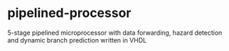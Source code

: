 # pipelined-processor
5-stage pipelined microprocessor with data forwarding, hazard detection and dynamic branch prediction written in VHDL
